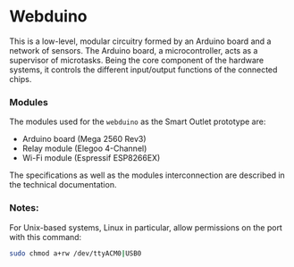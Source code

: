 # Webduino

This is a low-level, modular circuitry formed by an Arduino board and a network of sensors.  The Arduino board, a microcontroller, acts as a supervisor of microtasks.  Being the core component of the hardware systems, it controls the different input/output functions of the connected chips.

### Modules
The modules used for the `webduino` as the Smart Outlet prototype are:
* Arduino board (Mega 2560 Rev3)
* Relay module (Elegoo 4-Channel)
* Wi-Fi module (Espressif ESP8266EX)

The specifications as well as the modules interconnection are described in the technical documentation.

### Notes:
For Unix-based systems, Linux in particular, allow permissions on the port with this command:
```bash
sudo chmod a+rw /dev/ttyACM0|USB0
```